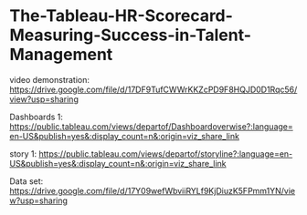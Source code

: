# The-Tableau-HR-Scorecard-Measuring-Success-in-Talent-Management

video demonstration:
https://drive.google.com/file/d/17DF9TufCWWrKKZcPD9F8HQJD0D1Rqc56/view?usp=sharing

Dashboards 1:
https://public.tableau.com/views/departof/Dashboardoverwise?:language=en-US&publish=yes&:display_count=n&:origin=viz_share_link

story 1:
https://public.tableau.com/views/departof/storyline?:language=en-US&publish=yes&:display_count=n&:origin=viz_share_link

Data set:
https://drive.google.com/file/d/17Y09wefWbviiRYLf9KjDiuzK5FPmm1YN/view?usp=sharing
